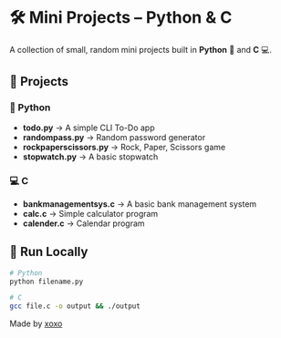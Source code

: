# 🛠️ Mini Projects – Python & C
A collection of small, random mini projects built in **Python** 🐍 and **C** 💻.  


## 🔹 Projects

### 🐍 Python
- **todo.py** → A simple CLI To-Do app  
- **randompass.py** → Random password generator  
- **rockpaperscissors.py** → Rock, Paper, Scissors game  
- **stopwatch.py** → A basic stopwatch  

### 💻 C
- **bankmanagementsys.c** → A basic bank management system  
- **calc.c** → Simple calculator program  
- **calender.c** → Calendar program  



## 🧪 Run Locally
```bash
# Python
python filename.py

# C
gcc file.c -o output && ./output
```

Made by [xoxo](https://github.com/xoxo444)
